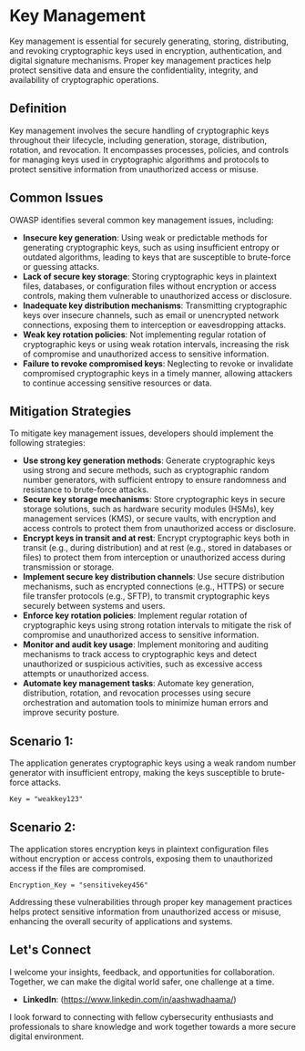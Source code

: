 # Key Management

Key management is essential for securely generating, storing, distributing, and revoking cryptographic keys used in encryption, authentication, and digital signature mechanisms. Proper key management practices help protect sensitive data and ensure the confidentiality, integrity, and availability of cryptographic operations.

## Definition

Key management involves the secure handling of cryptographic keys throughout their lifecycle, including generation, storage, distribution, rotation, and revocation. It encompasses processes, policies, and controls for managing keys used in cryptographic algorithms and protocols to protect sensitive information from unauthorized access or misuse.

## Common Issues

OWASP identifies several common key management issues, including:

- **Insecure key generation**: Using weak or predictable methods for generating cryptographic keys, such as using insufficient entropy or outdated algorithms, leading to keys that are susceptible to brute-force or guessing attacks.
- **Lack of secure key storage**: Storing cryptographic keys in plaintext files, databases, or configuration files without encryption or access controls, making them vulnerable to unauthorized access or disclosure.
- **Inadequate key distribution mechanisms**: Transmitting cryptographic keys over insecure channels, such as email or unencrypted network connections, exposing them to interception or eavesdropping attacks.
- **Weak key rotation policies**: Not implementing regular rotation of cryptographic keys or using weak rotation intervals, increasing the risk of compromise and unauthorized access to sensitive information.
- **Failure to revoke compromised keys**: Neglecting to revoke or invalidate compromised cryptographic keys in a timely manner, allowing attackers to continue accessing sensitive resources or data.

## Mitigation Strategies

To mitigate key management issues, developers should implement the following strategies:

- **Use strong key generation methods**: Generate cryptographic keys using strong and secure methods, such as cryptographic random number generators, with sufficient entropy to ensure randomness and resistance to brute-force attacks.
- **Secure key storage mechanisms**: Store cryptographic keys in secure storage solutions, such as hardware security modules (HSMs), key management services (KMS), or secure vaults, with encryption and access controls to protect them from unauthorized access or disclosure.
- **Encrypt keys in transit and at rest**: Encrypt cryptographic keys both in transit (e.g., during distribution) and at rest (e.g., stored in databases or files) to protect them from interception or unauthorized access during transmission or storage.
- **Implement secure key distribution channels**: Use secure distribution mechanisms, such as encrypted connections (e.g., HTTPS) or secure file transfer protocols (e.g., SFTP), to transmit cryptographic keys securely between systems and users.
- **Enforce key rotation policies**: Implement regular rotation of cryptographic keys using strong rotation intervals to mitigate the risk of compromise and unauthorized access to sensitive information.
- **Monitor and audit key usage**: Implement monitoring and auditing mechanisms to track access to cryptographic keys and detect unauthorized or suspicious activities, such as excessive access attempts or unauthorized access.
- **Automate key management tasks**: Automate key generation, distribution, rotation, and revocation processes using secure orchestration and automation tools to minimize human errors and improve security posture.

## Scenario 1:

The application generates cryptographic keys using a weak random number generator with insufficient entropy, making the keys susceptible to brute-force attacks.

```
Key = "weakkey123"
```
## Scenario 2:

The application stores encryption keys in plaintext configuration files without encryption or access controls, exposing them to unauthorized access if the files are compromised.

```
Encryption_Key = "sensitivekey456"
```

Addressing these vulnerabilities through proper key management practices helps protect sensitive information from unauthorized access or misuse, enhancing the overall security of applications and systems.

## Let's Connect

I welcome your insights, feedback, and opportunities for collaboration. Together, we can make the digital world safer, one challenge at a time.

- **LinkedIn**: (https://www.linkedin.com/in/aashwadhaama/)

I look forward to connecting with fellow cybersecurity enthusiasts and professionals to share knowledge and work together towards a more secure digital environment.
